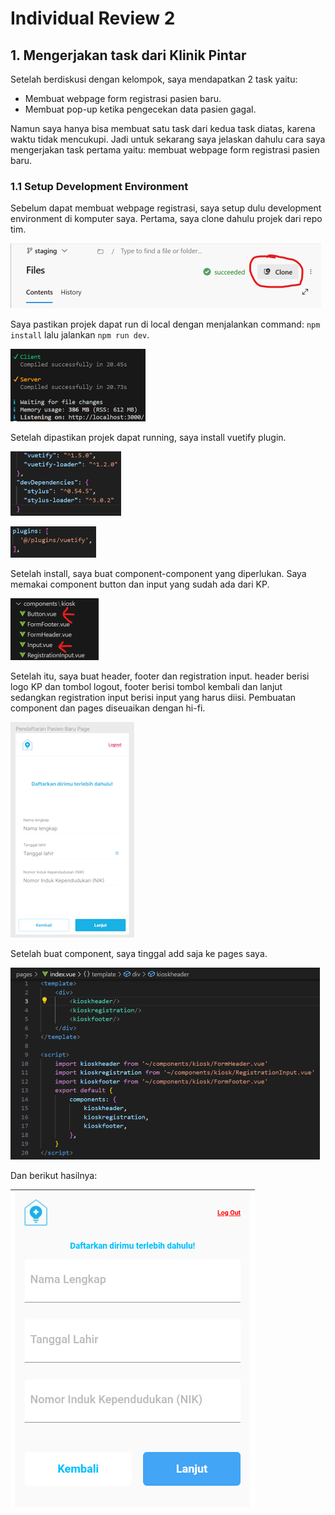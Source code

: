 # Individual Review 2

## 1. Mengerjakan task dari Klinik Pintar

Setelah berdiskusi dengan kelompok, saya mendapatkan 2 task yaitu:
- Membuat webpage form registrasi pasien baru.
- Membuat pop-up ketika pengecekan data pasien gagal.

Namun saya hanya bisa membuat satu task dari kedua task diatas, karena waktu tidak mencukupi. Jadi untuk sekarang saya jelaskan dahulu cara saya mengerjakan task pertama yaitu: membuat webpage form registrasi pasien baru.

### 1.1 Setup Development Environment 

Sebelum dapat membuat webpage registrasi, saya setup dulu development environment di komputer saya. Pertama, saya clone dahulu projek dari repo tim.

![clone](/img_2/clone.png)

Saya pastikan projek dapat run di local dengan menjalankan command: `npm install` lalu jalankan `npm run dev`.

![running](/img_2/running.png)

Setelah dipastikan projek dapat running, saya install vuetify plugin.

![vuetify](/img_2/vuetify.png)

![vuetify_nuxt](/img_2/vuetify_nuxt.png)

Setelah install, saya buat component-component yang diperlukan. Saya memakai component button dan input yang sudah ada dari KP. 

![component](/img_2/component.png)

Setelah itu, saya buat header, footer dan registration input. header berisi logo KP dan tombol logout, footer berisi tombol kembali dan lanjut sedangkan registration input berisi input yang harus diisi. Pembuatan component dan pages diseuaikan dengan hi-fi.

![hi-fi](/img_2/hi-fi.png)

Setelah buat component, saya tinggal add saja ke pages saya.

![page](/img_2/page.png)

Dan berikut hasilnya:

![hasil](/img_2/hasil.png)





